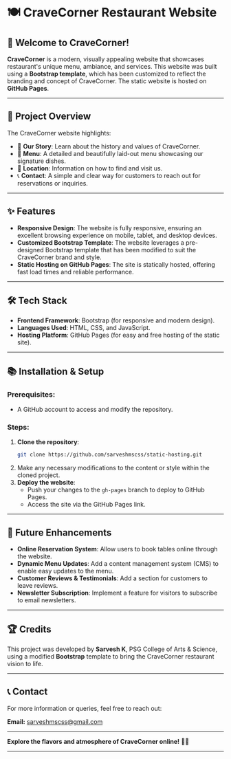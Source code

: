 # 🍽️ **CraveCorner Restaurant Website**

## 🌟 **Welcome to CraveCorner!**
**CraveCorner** is a modern, visually appealing website that showcases  restaurant's unique menu, ambiance, and services. This website was built using a **Bootstrap template**, which has been customized to reflect the branding and concept of CraveCorner. The static website is hosted on **GitHub Pages**.

---

## 🎯 **Project Overview**
The CraveCorner website highlights:
- 📖 **Our Story**: Learn about the history and values of CraveCorner.
- 🥘 **Menu**: A detailed and beautifully laid-out menu showcasing our signature dishes.
- 📍 **Location**: Information on how to find and visit us.
- 📞 **Contact**: A simple and clear way for customers to reach out for reservations or inquiries.

---

## ✨ **Features**
- **Responsive Design**: The website is fully responsive, ensuring an excellent browsing experience on mobile, tablet, and desktop devices.
- **Customized Bootstrap Template**: The website leverages a pre-designed Bootstrap template that has been modified to suit the CraveCorner brand and style.
- **Static Hosting on GitHub Pages**: The site is statically hosted, offering fast load times and reliable performance.

---

## 🛠️ **Tech Stack**
- **Frontend Framework**: Bootstrap (for responsive and modern design).
- **Languages Used**: HTML, CSS, and JavaScript.
- **Hosting Platform**: GitHub Pages (for easy and free hosting of the static site).

---

## 📚 **Installation & Setup**
### **Prerequisites:**
- A GitHub account to access and modify the repository.

### **Steps:**
1. **Clone the repository**:
   ```bash
   git clone https://github.com/sarveshmscss/static-hosting.git
   ```
2. Make any necessary modifications to the content or style within the cloned project.
3. **Deploy the website**:
   - Push your changes to the `gh-pages` branch to deploy to GitHub Pages.
   - Access the site via the GitHub Pages link.

---

## 🚀 **Future Enhancements**
- **Online Reservation System**: Allow users to book tables online through the website.
- **Dynamic Menu Updates**: Add a content management system (CMS) to enable easy updates to the menu.
- **Customer Reviews & Testimonials**: Add a section for customers to leave reviews.
- **Newsletter Subscription**: Implement a feature for visitors to subscribe to email newsletters.

---

## 🏆 **Credits**
This project was developed by **Sarvesh K**, PSG College of Arts & Science, using a modified **Bootstrap** template to bring the CraveCorner restaurant vision to life.

---

## 📞 **Contact**
For more information or queries, feel free to reach out:

**Email:** [sarveshmscss@gmail.com](mailto:sarveshmscss@gmail.com)

---

**Explore the flavors and atmosphere of CraveCorner online!** 🎉😊

---

